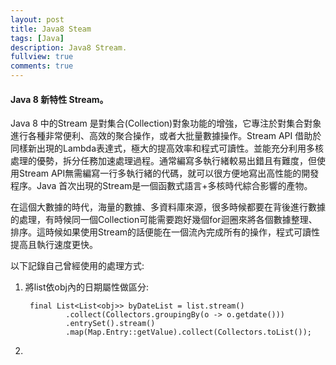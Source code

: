 ```yaml
---
layout: post
title: Java8 Steam
tags: [Java]
description: Java8 Stream.
fullview: true
comments: true
---
```


#### Java 8 新特性 Stream。
Java 8 中的Stream 是對集合(Collection)對象功能的增強，它專注於對集合對象進行各種非常便利、高效的聚合操作，或者大批量數據操作。Stream API 借助於同樣新出現的Lambda表達式，極大的提高效率和程式可讀性。並能充分利用多核處理的優勢，拆分任務加速處理過程。通常編寫多執行緒較易出錯且有難度，但使用Stream API無需編寫一行多執行緒的代碼，就可以很方便地寫出高性能的開發程序。Java 首次出現的Stream是一個函數式語言+多核時代綜合影響的產物。

在這個大數據的時代，海量的數據、多資料庫來源，很多時候都要在背後進行數據的處理，有時候同一個Collection可能需要跑好幾個for迴圈來將各個數據整理、排序。這時候如果使用Stream的話便能在一個流內完成所有的操作，程式可讀性提高且執行速度更快。

以下記錄自己曾經使用的處理方式:  

1. 將list<obj>依obj內的日期屬性做區分:

		final List<List<obj>> byDateList = list.stream()
				.collect(Collectors.groupingBy(o -> o.getdate()))
				.entrySet().stream()
				.map(Map.Entry::getValue).collect(Collectors.toList());	    

2.
